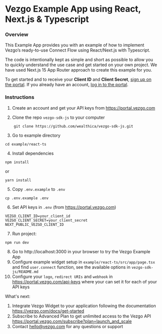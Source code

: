# Vezgo Example App using React, Next.js & Typescript

### Overview

This Example App provides you with an example of how to implement Vezgo’s ready-to-use Connect Flow using React/Next.js with Typescript.

The code is intentionally kept as simple and short as possible to allow you to quickly understand the use case and get started on your own project. We have used Next.js 15 App Router approach to create this example for you.

To get started and to receive your **Client ID** and **Client Secret**, [sign up on the portal](https://portal.vezgo.com/sign-up). If you already have an account, [log in to the portal](https://portal.vezgo.com/sign-in).

### Instructions

1. Create an account and get your API keys from https://portal.vezgo.com

2. Clone the repo `vezgo-sdk-js` to your computer
```
    git clone https://github.com/wealthica/vezgo-sdk-js.git
```

3. Go to example directory
```
cd example/react-ts
```

4. Install dependencies
```
npm install
```
or
```
yarn install
```

5. Copy `.env.example` to `.env`

```
cp .env.example .env
```

6. Set API keys in `.env` (from https://portal.vezgo.com)

```
VEZGO_CLIENT_ID=your_client_id
VEZGO_CLIENT_SECRET=your_client_secret
NEXT_PUBLIC_VEZGO_CLIENT_ID
```

7. Run project:

```
npm run dev
```

8. Go to http://localhost:3000 in your browser to try the Vezgo Example App 
9. Configure example widget setup in `example/react-ts/src/app/page.tsx` and find `user.connect` function, see the available options in `vezgo-sdk-js/README.md`
10. Configure your `logo`, `redirect URIs` and `webhook` in https://portal.vezgo.com/api-keys where your can set it for each of your API keys

What's next:
1. Integrate Vezgo Widget to your application following the documentation https://vezgo.com/docs/get-started
2. Subscribe to Advanced Plan to get unlimited access to the Vezgo API https://portal.vezgo.com/subscribe?plan=launch_and_scale
3. Contact hello@vezgo.com for any questions or support
